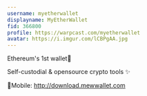 ```yaml
---
username: myetherwallet
displayname: MyEtherWallet
fid: 366800
profile: https://warpcast.com/myetherwallet
avatar: https://i.imgur.com/lCBPgAA.jpg
---
```

Ethereum's 1st wallet🥇  
  
Self-custodial & opensource crypto tools ✨  
  
📱Mobile: http://download.mewwallet.com  
